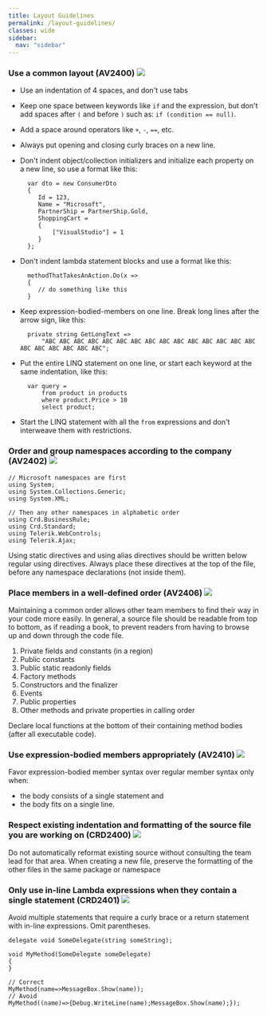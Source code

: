 ```yaml
---
title: Layout Guidelines
permalink: /layout-guidelines/
classes: wide
sidebar:
  nav: "sidebar"
---
```


### <a name="av2400"></a> Use a common layout (AV2400) ![](/codingguidelines/assets/images/1.png)
- Use an indentation of 4 spaces, and don't use tabs
- Keep one space between keywords like `if` and the expression, but don't add spaces after `(` and before `)` such as: `if (condition == null)`.
- Add a space around operators like `+`, `-`, `==`, etc.
- Always put opening and closing curly braces on a new line.
- Don't indent object/collection initializers and initialize each property on a new line, so use a format like this: 

		var dto = new ConsumerDto
		{
		   Id = 123,
		   Name = "Microsoft",
		   PartnerShip = PartnerShip.Gold,
		   ShoppingCart =
		   {
		       ["VisualStudio"] = 1
		   }
		};

- Don't indent lambda statement blocks and use a format like this:

		methodThatTakesAnAction.Do(x =>
		{ 
		   // do something like this 
		}

- Keep expression-bodied-members on one line. Break long lines after the arrow sign, like this:

		private string GetLongText =>
			"ABC ABC ABC ABC ABC ABC ABC ABC ABC ABC ABC ABC ABC ABC ABC ABC ABC ABC ABC ABC ABC";

- Put the entire LINQ statement on one line, or start each keyword at the same indentation, like this:

		var query =  
		    from product in products  
		    where product.Price > 10  
		    select product;

- Start the LINQ statement with all the `from` expressions and don't interweave them with restrictions.

### <a name="av2402"></a> Order and group namespaces according to the company (AV2402) ![](/codingguidelines/assets/images/3.png)

	// Microsoft namespaces are first
	using System;
	using System.Collections.Generic;
	using System.XML;
	
	// Then any other namespaces in alphabetic order
	using Crd.BusinessRule;
	using Crd.Standard;
	using Telerik.WebControls;
	using Telerik.Ajax;

Using static directives and using alias directives should be written below regular using directives.
Always place these directives at the top of the file, before any namespace declarations (not inside them).

### <a name="av2406"></a> Place members in a well-defined order (AV2406) ![](/codingguidelines/assets/images/1.png)
Maintaining a common order allows other team members to find their way in your code more easily. In general, a source file should be readable from top to bottom, as if reading a book, to prevent readers from having to browse up and down through the code file.

1. Private fields and constants (in a region)
2. Public constants
3. Public static readonly fields
4. Factory methods
5. Constructors and the finalizer
6. Events 
7. Public properties
8. Other methods and private properties in calling order

Declare local functions at the bottom of their containing method bodies (after all executable code).

### <a name="av2410"></a> Use expression-bodied members appropriately (AV2410) ![](/codingguidelines/assets/images/1.png)
Favor expression-bodied member syntax over regular member syntax only when:

- the body consists of a single statement and
- the body fits on a single line.

### <a name="crd2400"></a> Respect existing indentation and formatting of the source file you are working on (CRD2400) ![](/codingguidelines/assets/images/2.png)
Do not automatically reformat existing source without consulting the team lead for that area. When creating a new file, preserve the formatting of the other files in the same package or namespace

### <a name="crd2401"></a> Only use in-line Lambda expressions when they contain a single statement (CRD2401) ![](/codingguidelines/assets/images/1.png)
Avoid multiple statements that require a curly brace or a return statement with in-line expressions. Omit parentheses.

    delegate void SomeDelegate(string someString);

    void MyMethod(SomeDelegate someDelegate)
    {
	}

    // Correct
    MyMethod(name=>MessageBox.Show(name)); 
    // Avoid
    MyMethod((name)=>{Debug.WriteLine(name);MessageBox.Show(name);});





